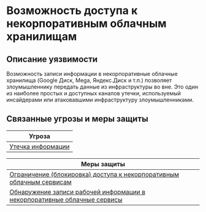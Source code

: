 # Возможность доступа к некорпоративным облачным хранилищам

## Описание уязвимости
Возможность записи информации в некорпоративные облачные хранилища (Google Диск, Mega, Яндекс.Диск и т.п.) позволяет злоумышленнику передать данные из инфраструктуры во вне. Это один из наиболее простых и доступных каналов утечки, используемый инсайдерами или атаковавшими инфраструктуру злоумышленниками.


## Связанные угрозы и меры защиты
|Угроза|
|-|
|[Утечка информации](/vkr/threats/page11)|

|Меры защиты|
|-|
|[Ограничение (блокировка) доступа к некорпоративным облачным сервисам](/vkr/measures/page13)|
|[Обнаружение записи рабочей информации в некорпоративные облачные сервисы](/vkr/measures/page40)|